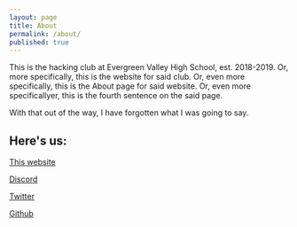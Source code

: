 ```yaml
---
layout: page
title: About
permalink: /about/
published: true
---
```

This is the hacking club at Evergreen Valley High School, est. 2018-2019.
Or, more specifically, this is the website for said club.
Or, even more specifically, this is the About page for said website.
Or, even more specificallyer, this is the fourth sentence on the said page.

With that out of the way, I have forgotten what I was going to say.

## Here's us:

[This website](https://evl33t.github.io)

[Discord](https://discord.gg/RWwGmCa)

[Twitter](https://twitter.com/evl33t)

[Github](https://github.com/EVL33T)